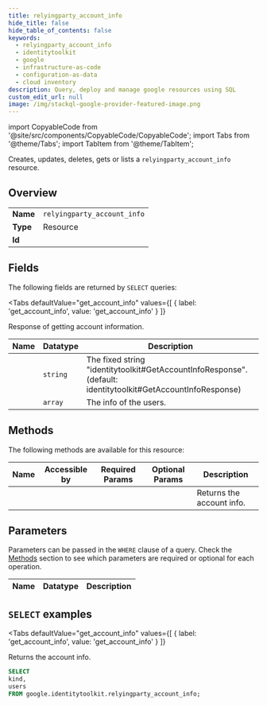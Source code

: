 ```yaml
--- 
title: relyingparty_account_info
hide_title: false
hide_table_of_contents: false
keywords:
  - relyingparty_account_info
  - identitytoolkit
  - google
  - infrastructure-as-code
  - configuration-as-data
  - cloud inventory
description: Query, deploy and manage google resources using SQL
custom_edit_url: null
image: /img/stackql-google-provider-featured-image.png
---
```


import CopyableCode from '@site/src/components/CopyableCode/CopyableCode';
import Tabs from '@theme/Tabs';
import TabItem from '@theme/TabItem';

Creates, updates, deletes, gets or lists a <code>relyingparty_account_info</code> resource.

## Overview
<table><tbody>
<tr><td><b>Name</b></td><td><code>relyingparty_account_info</code></td></tr>
<tr><td><b>Type</b></td><td>Resource</td></tr>
<tr><td><b>Id</b></td><td><CopyableCode code="google.identitytoolkit.relyingparty_account_info" /></td></tr>
</tbody></table>

## Fields

The following fields are returned by `SELECT` queries:

<Tabs
    defaultValue="get_account_info"
    values={[
        { label: 'get_account_info', value: 'get_account_info' }
    ]}
>
<TabItem value="get_account_info">

Response of getting account information.

<table>
<thead>
    <tr>
    <th>Name</th>
    <th>Datatype</th>
    <th>Description</th>
    </tr>
</thead>
<tbody>
<tr>
    <td><CopyableCode code="kind" /></td>
    <td><code>string</code></td>
    <td>The fixed string "identitytoolkit#GetAccountInfoResponse". (default: identitytoolkit#GetAccountInfoResponse)</td>
</tr>
<tr>
    <td><CopyableCode code="users" /></td>
    <td><code>array</code></td>
    <td>The info of the users.</td>
</tr>
</tbody>
</table>
</TabItem>
</Tabs>

## Methods

The following methods are available for this resource:

<table>
<thead>
    <tr>
    <th>Name</th>
    <th>Accessible by</th>
    <th>Required Params</th>
    <th>Optional Params</th>
    <th>Description</th>
    </tr>
</thead>
<tbody>
<tr>
    <td><a href="#get_account_info"><CopyableCode code="get_account_info" /></a></td>
    <td><CopyableCode code="select" /></td>
    <td></td>
    <td></td>
    <td>Returns the account info.</td>
</tr>
</tbody>
</table>

## Parameters

Parameters can be passed in the `WHERE` clause of a query. Check the [Methods](#methods) section to see which parameters are required or optional for each operation.

<table>
<thead>
    <tr>
    <th>Name</th>
    <th>Datatype</th>
    <th>Description</th>
    </tr>
</thead>
<tbody>
</tbody>
</table>

## `SELECT` examples

<Tabs
    defaultValue="get_account_info"
    values={[
        { label: 'get_account_info', value: 'get_account_info' }
    ]}
>
<TabItem value="get_account_info">

Returns the account info.

```sql
SELECT
kind,
users
FROM google.identitytoolkit.relyingparty_account_info;
```
</TabItem>
</Tabs>
